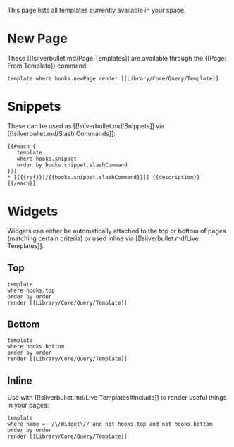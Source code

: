 This page lists all templates currently available in your space.

# New Page
These [[!silverbullet.md/Page Templates]] are available through the {[Page: From Template]} command:

```query
template where hooks.newPage render [[Library/Core/Query/Template]]
```

# Snippets
These can be used as [[!silverbullet.md/Snippets]] via [[!silverbullet.md/Slash Commands]]:

```template
{{#each {
   template
   where hooks.snippet
   order by hooks.snippet.slashCommand
}}}
* [[{{ref}}|/{{hooks.snippet.slashCommand}}]] {{description}}
{{/each}}
```

# Widgets
Widgets can either be automatically attached to the top or bottom of pages (matching certain criteria) or used inline via [[!silverbullet.md/Live Templates]].

## Top
```query
template
where hooks.top
order by order
render [[Library/Core/Query/Template]]
```

## Bottom
```query
template
where hooks.bottom
order by order
render [[Library/Core/Query/Template]]
```

## Inline
Use with [[!silverbullet.md/Live Templates#Include]] to render useful things in your pages:

```query
template
where name =~ /\/Widget\// and not hooks.top and not hooks.bottom
order by order
render [[Library/Core/Query/Template]]
```
